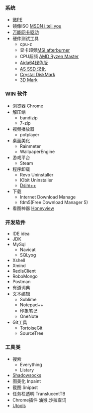 ### 系统
* [微PE](http://www.wepe.com.cn/)
* 镜像ISO [MSDN i tell you](https://msdn.itellyou.cn/)
* [万能网卡驱动](http://www.360.cn/qudongdashi/index.html?src=tab)
* 硬件测试工具
  * cpu-z
  * 显卡超频[MSI afterburner](http://download-cn.msi.com/uti_exe/vga/MSIAfterburnerSetup.zip)
  * CPU超频 [AMD Ryzen Master](https://www.amd.com/zh-hans/technologies/ryzen-master)
  * [Aida64绿色版](http://cr2.197946.com/aida64extreme_build_5157_xbnj9z3mdy.zip)
  * [AS SSD 汉化](http://forspeed.onlinedown.net/down/newdown/3/12/AS%20SSD%20Benchmark%202.0.7316.34247.zip)
  * [Crystal DiskMark](https://zh.osdn.net/frs/redir.php?m=xtom_us&f=crystaldiskmark%2F71859%2FCrystalDiskMark7_0_0hShizuku.zip)
  * [3D Mark](https://www.3dmark.com/)
### WIN 软件
* 浏览器 Chrome 
* 解压缩 
  * bandizip  
  * 7-zip
* 视频播放器 
  * potplayer 
* 桌面美化  
  * Rainmeter  
  * WallpaperEngine
* 游戏平台 
  * Steam
* 程序卸载 
  * Revo Uninstaller 
  * IObit Uninstaller
  * [Dsim++](http://www.chuyu.me/zh-Hans/index.html)
* 下载 
  * Internet Download Manage
  * fdm5(Free Download Manager 5)
* 看图神器 [Honeyview](http://www.bandisoft.com/honeyview/)
### 开发软件
* IDE idea
* JDK
* MySql 
  * Navicat 
  * SQLyog
* Xshell
* Xmind
* RedisClient
* RoboMongo
* Postman
* 有道词典
* 文本编辑 
   * Sublime 
   * Notepad++
   * 印象笔记
   * OneNote
* Git工具
  * TortoiseGit
  * SourceTree
### 工具类
* 搜索 
  * Everything 
  * Listary
* [Shadowsocks](https://shadowsocks.org/en/download/clients.html)
* 图美化  Inpaint
* 截图  Snipast
* 任务栏透明 TranslucentTB
* Chrome插件 油猴,沙拉查词
* [Utools](https://u.tools/)



